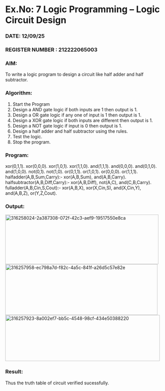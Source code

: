 # Ex.No: 7  Logic Programming –  Logic Circuit Design
### DATE: 12/09/25                                                                           
### REGISTER NUMBER : 212222065003
### AIM: 
To write a logic program to design a circuit like half adder and half subtractor.
###  Algorithm:
1. Start the Program
2. Design a AND gate logic if both inputs are 1 then output is 1.
3. Design a OR gate logic if any one of input is 1 then output is 1.
4. Design a XOR gate logic if both inputs are different then output is 1.
5. Design a NOT gate logic if input is 0 then output is 1.
6. Design a half adder and half subtractor using the rules.
7. Test the logic.
8. Stop the program.

### Program:
xor(0,1,1).
xor(0,0,0).
xor(1,0,1).
xor(1,1,0).
and(1,1,1).
and(0,0,0).
and(0,1,0).
and(1,0,0).
not(0,1).
not(1,0).
or(0,1,1).
or(1,0,1).
or(0,0,0).
or(1,1,1).
halfadder(A,B,Sum,Carry):-
    xor(A,B,Sum),
    and(A,B,Carry).
halfsubtractor(A,B,Diff,Carry):-
    xor(A,B,Diff),
    not(A,C),
     and(C,B,Carry).
fulladder(A,B,Cin,S,Cout):-
    xor(A,B,X),
    xor(X,Cin,S),
    and(X,Cin,Y),
    and(A,B,Z),
    or(Y,Z,Cout).










### Output:
<img width="484" height="156" alt="316258024-2a387308-072f-42c3-aef9-19517550e8ca" src="https://github.com/user-attachments/assets/e5a74355-eb8c-4eb4-a27a-c8cfe40a523c" />
<img width="481" height="160" alt="316257958-ec798a7d-f82c-4a5c-841f-a26d5c57e82e" src="https://github.com/user-attachments/assets/afa43499-e4e0-4460-b257-807ce1caa3e1" />
<img width="488" height="145" alt="316257923-8a002ef7-bb5c-4548-98cf-434e50388220" src="https://github.com/user-attachments/assets/65a4aef7-cc0b-41e3-9abc-b6f61b2ab95b" />



### Result:
Thus the truth table of circuit verified sucessfully.
